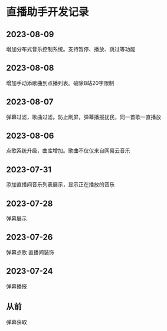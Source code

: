 # 直播助手开发记录

## 2023-08-09
增加分布式音乐控制系统。支持暂停、播放、跳过等功能

## 2023-08-08
增加手动添歌曲到点播列表。破除B站20字限制

## 2023-08-07
弹幕过滤，歌曲过滤。防止刷屏，弹幕播报扰民，同一首歌一直播放

## 2023-08-06
点歌系统升级，曲库增加。歌曲不仅仅来自网易云音乐

## 2023-07-31
添加直播间音乐列表展示，显示正在播放的音乐

## 2023-07-28
弹幕展示

## 2023-07-26
弹幕点歌
直播间装饰

## 2023-07-24
弹幕播报

## 从前
弹幕获取
